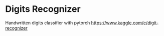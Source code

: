 # Digits Recognizer
Handwritten digits classifier with pytorch
https://www.kaggle.com/c/digit-recognizer
